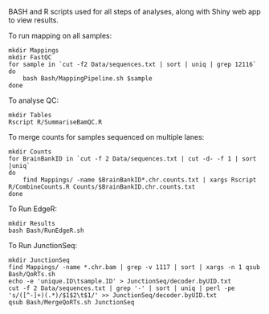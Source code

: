 BASH and R scripts used for all steps of analyses, along with Shiny web app to view results.

To run mapping on all samples:
```
mkdir Mappings
mkdir FastQC
for sample in `cut -f2 Data/sequences.txt | sort | uniq | grep 12116`
do
    bash Bash/MappingPipeline.sh $sample
done
``` 

To analyse QC:
```
mkdir Tables
Rscript R/SummariseBamQC.R
```

To merge counts for samples sequenced on multiple lanes:
```
mkdir Counts
for BrainBankID in `cut -f 2 Data/sequences.txt | cut -d- -f 1 | sort |uniq`
do
    find Mappings/ -name $BrainBankID*.chr.counts.txt | xargs Rscript R/CombineCounts.R Counts/$BrainBankID.chr.counts.txt
done
```

To Run EdgeR:
```
mkdir Results
bash Bash/RunEdgeR.sh
```

To Run JunctionSeq:
```
mkdir JunctionSeq
find Mappings/ -name *.chr.bam | grep -v 1117 | sort | xargs -n 1 qsub Bash/QoRTs.sh
echo -e 'unique.ID\tsample.ID' > JunctionSeq/decoder.byUID.txt
cut -f 2 Data/sequences.txt | grep '-' | sort | uniq | perl -pe 's/([^-]+)(.*)/$1$2\t$1/' >> JunctionSeq/decoder.byUID.txt 
qsub Bash/MergeQoRTs.sh JunctionSeq
```
